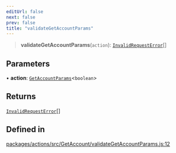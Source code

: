 ```yaml
---
editUrl: false
next: false
prev: false
title: "validateGetAccountParams"
---
```


> **validateGetAccountParams**(`action`): [`InvalidRequestError`](/reference/tevm/errors/classes/invalidrequesterror/)[]

## Parameters

• **action**: [`GetAccountParams`](/reference/tevm/actions/type-aliases/getaccountparams/)\<`boolean`\>

## Returns

[`InvalidRequestError`](/reference/tevm/errors/classes/invalidrequesterror/)[]

## Defined in

[packages/actions/src/GetAccount/validateGetAccountParams.js:12](https://github.com/evmts/tevm-monorepo/blob/main/packages/actions/src/GetAccount/validateGetAccountParams.js#L12)
